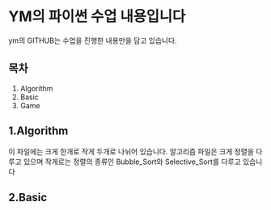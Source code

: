 YM의 파이썬 수업 내용입니다
=============
ym의 GITHUB는 수업을 진행한 내용만을 담고 있습니다.

목차
-------------
1. Algorithm
2. Basic
3. Game

1.Algorithm
-------------
이 파일에는 크게 한개로 작게 두개로 나뉘어 있습니다.
알고리즘 파일은 크게 정렬을 다루고 있으며
작게로는 정렬의 종류인 Bubble_Sort와 Selective_Sort를 다루고 있습니다

2.Basic
-------------
